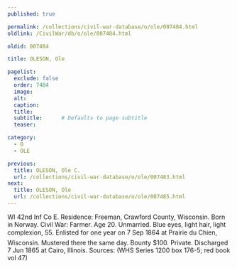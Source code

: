 ```yaml
---
published: true

permalink: /collections/civil-war-database/o/ole/007484.html
oldlink: /CivilWar/db/o/ole/007484.html

oldid: 007484

title: OLESON, Ole

pagelist:
  exclude: false
  order: 7484
  image: 
  alt:
  caption:
  title:
  subtitle:      # Defaults to page subtitle
  teaser:

category: 
  - O 
  - OLE

previous:
  title: OLESON, Ole C.
  url: /collections/civil-war-database/o/ole/007483.html  
next:
  title: OLESON, Ole
  url: /collections/civil-war-database/o/ole/007485.html   
---
```

WI 42nd Inf Co E. Residence: Freeman, Crawford County, Wisconsin. Born in Norway. Civil War: Farmer. Age 20. Unmarried. Blue eyes, light hair, light complexion, 5&#146;5&#148;. Enlisted for one year on 7 Sep 1864 at Prairie du Chien, Wisconsin. Mustered there the same day. Bounty $100. Private. Discharged 7 Jun 1865 at Cairo, Illinois. Sources: (WHS Series 1200 box 176-5; red book vol 47)